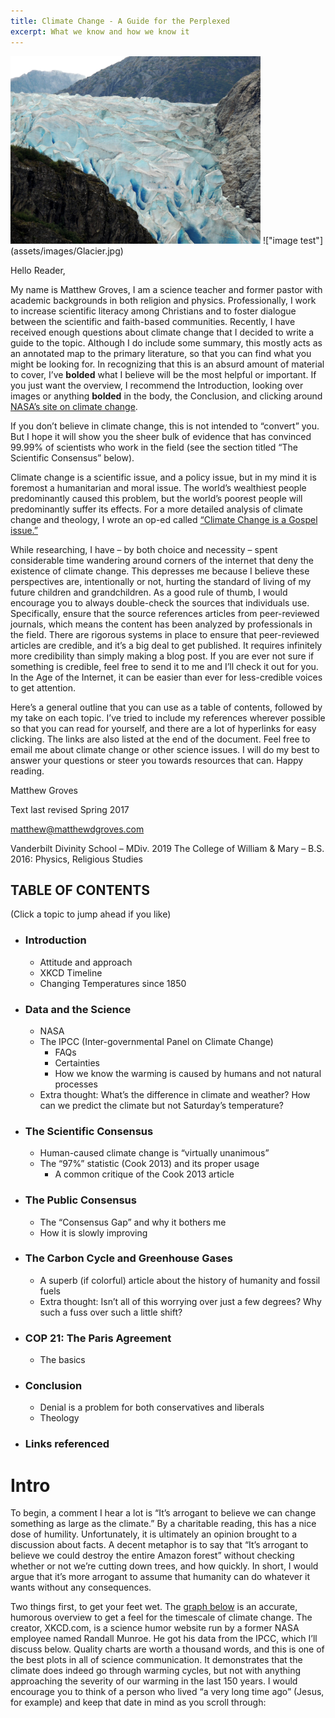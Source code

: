 ```yaml
---
title: Climate Change - A Guide for the Perplexed
excerpt: What we know and how we know it
---
```


<!-- <img src="assets/images/Glacier.jpg" width="300" height="800"> -->
<img src="/assets/images/Glacier.jpg" width="400" margins="auto">
!["image test"](assets/images/Glacier.jpg)

Hello Reader,

My name is Matthew Groves, I am a science teacher and former pastor with academic backgrounds in both religion and physics. Professionally, I work to increase scientific literacy among Christians and to foster dialogue between the scientific and faith-based communities. Recently, I have received enough questions about climate change that I decided to write a guide to the topic. Although I do include some summary, this mostly acts as an annotated map to the primary literature, so that you can find what you might be looking for. In recognizing that this is an absurd amount of material to cover, I’ve **bolded** what I believe will be the most helpful or important. If you just want the overview, I recommend the Introduction, looking over images or anything **bolded** in the body, the Conclusion, and clicking around [NASA’s site on climate change](http://climate.nasa.gov/).

If you don’t believe in climate change, this is not intended to “convert” you. But I hope it will show you the sheer bulk of evidence that has convinced 99.99% of scientists who work in the field (see the section titled “The Scientific Consensus” below).

Climate change is a scientific issue, and a policy issue, but in my mind it is foremost a humanitarian and moral issue. The world’s wealthiest people predominantly caused this problem, but the world’s poorest people will predominantly suffer its effects. For a more detailed analysis of climate change and theology, I wrote an op-ed called [“Climate Change is a Gospel issue.”](https://baptistnews.com/article/climate-change-gospel-issue-time-christians-acknowledged/)

While researching, I have – by both choice and necessity – spent considerable time wandering around corners of the internet that deny the existence of climate change. This depresses me because I believe these perspectives are, intentionally or not, hurting the standard of living of my future children and grandchildren. As a good rule of thumb, I would encourage you to always double-check the sources that individuals use. Specifically, ensure that the source references articles from peer-reviewed journals, which means the content has been analyzed by professionals in the field. There are rigorous systems in place to ensure that peer-reviewed articles are credible, and it’s a big deal to get published. It requires infinitely more credibility than simply making a blog post. If you are ever not sure if something is credible, feel free to send it to me and I’ll check it out for you. In the Age of the Internet, it can be easier than ever for less-credible voices to get attention.

Here’s a general outline that you can use as a table of contents, followed by my take on each topic. I’ve tried to include my references wherever possible so that you can read for yourself, and there are a lot of hyperlinks for easy clicking. The links are also listed at the end of the document. Feel free to email me about climate change or other science issues. I will do my best to answer your questions or steer you towards resources that can. Happy reading.

Matthew Groves

Text last revised Spring 2017


[matthew@matthewdgroves.com](matthew@matthewdgroves.com)

Vanderbilt Divinity School – MDiv. 2019
The College of William & Mary – B.S. 2016: Physics, Religious Studies


## TABLE OF CONTENTS
(Click a topic to jump ahead if you like)

* ### Introduction
    * Attitude and approach
    * XKCD Timeline
    * Changing Temperatures since 1850
* ### Data and the Science
    * NASA
    * The IPCC (Inter-governmental Panel on Climate Change)
        * FAQs
        * Certainties
        * How we know the warming is caused by humans and not natural processes
    * Extra thought: What’s the difference in climate and weather? How can we predict the climate but not Saturday’s temperature?
* ### The Scientific Consensus
    * Human-caused climate change is “virtually unanimous”
    * The “97%” statistic (Cook 2013) and its proper usage
        * A common critique of the Cook 2013 article
* ### The Public Consensus
    * The “Consensus Gap” and why it bothers me
    * How it is slowly improving
* ### The Carbon Cycle and Greenhouse Gases
    * A superb (if colorful) article about the history of humanity and fossil fuels
    * Extra thought: Isn’t all of this worrying over just a few degrees? Why such a fuss over such a little shift?
* ### COP 21: The Paris Agreement
    * The basics
* ### Conclusion
    * Denial is a problem for both conservatives and liberals
    * Theology
* ### Links referenced


# Intro

To begin, a comment I hear a lot is “It’s arrogant to believe we can change something as large as the climate.” By a charitable reading, this has a nice dose of humility. Unfortunately, it is ultimately an opinion brought to a discussion about facts. A decent metaphor is to say that “It’s arrogant to believe we could destroy the entire Amazon forest” without checking whether or not we’re cutting down trees, and how quickly. In short, I would argue that it’s more arrogant to assume that humanity can do whatever it wants without any consequences.

Two things first, to get your feet wet. The [graph below](https://xkcd.com/1732/) is an accurate, humorous overview to get a feel for the timescale of climate change. The creator, XKCD.com, is a science humor website run by a former NASA employee named Randall Munroe. He got his data from the IPCC, which I’ll discuss below. Quality charts are worth a thousand words, and this is one of the best plots in all of science communication.  It demonstrates that the climate does indeed go through warming cycles, but not with anything approaching the severity of our warming in the last 150 years. I would encourage you to think of a person who lived “a very long time ago” (Jesus, for example) and keep that date in mind as you scroll through:

